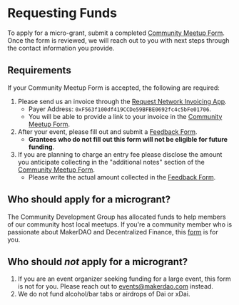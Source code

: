 # Requesting Funds

To apply for a micro-grant, submit a completed [Community Meetup Form](https://airtable.com/shr4HOtcZ8o3VZmek). Once the form is reviewed, we will reach out to you with next steps through the contact information you provide.

## Requirements

If your Community Meetup Form is accepted, the following are required:

1. Please send us an invoice through the [Request Network Invoicing App](https://app.request.network/#/).
    - Payer Address: `0xF563f100df419CCDe59BFBE0692fc4c5bFe01706`.
    - You will be able to provide a link to your invoice in the [Community Meetup Form](https://airtable.com/shr4HOtcZ8o3VZmek).
1. After your event, please fill out and submit a [Feedback Form](https://airtable.com/shr6Icuj6tOy0k55l).
    - **Grantees who do not fill out this form will not be eligible for future funding**.
1. If you are planning to charge an entry fee please disclose the amount you anticipate collecting in the "additional notes" section of the [Community Meetup Form](https://airtable.com/shr4HOtcZ8o3VZmek).
    - Please write the actual amount collected in the [Feedback Form](https://airtable.com/shr6Icuj6tOy0k55l).

## Who should apply for a microgrant?

The Community Development Group has allocated funds to help members of our community host local meetups. If you're a community member who is passionate about MakerDAO and Decentralized Finance, this [form](https://airtable.com/shr4HOtcZ8o3VZmek) is for you.

## Who should *not* apply for a microgrant?

1. If you are an event organizer seeking funding for a large event, this form is not for you. Please reach out to events@makerdao.com instead.
1. We do not fund alcohol/bar tabs or airdrops of Dai or xDai.
